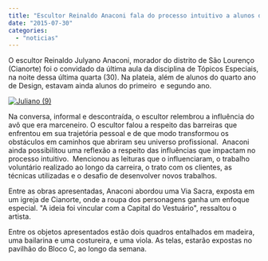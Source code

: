 ```yaml
---
title: "Escultor Reinaldo Anaconi fala do processo intuitivo a alunos de Design"
date: "2015-07-30"
categories: 
  - "noticias"
---
```




O escultor Reinaldo Julyano Anaconi, morador do distrito de São Lourenço (Cianorte) foi o convidado da última aula da disciplina de Tópicos Especiais, na noite dessa última quarta (30). Na plateia, além de alunos do quarto ano de Design, estavam ainda alunos do primeiro  e segundo ano.

<!--more-->

[![Juliano (9)](/img/antigo/2015/07/Juliano-9.jpg)](/img/antigo/2015/07/Juliano-9.jpg)

Na conversa, informal e descontraída, o escultor relembrou a influência do avô que era marceneiro. O escultor falou a respeito das barreiras que enfrentou em sua trajetória pessoal e de que modo transformou os obstáculos em caminhos que abriram seu universo profissional.  Anaconi ainda possibilitou uma reflexão a respeito das influências que impactam no processo intuitivo.  Mencionou as leituras que o influenciaram, o trabalho voluntário realizado ao longo da carreira, o trato com os clientes, as técnicas utilizadas e o desafio de desenvolver novos trabalhos.

Entre as obras apresentadas, Anaconi abordou uma Via Sacra, exposta em um igreja de Cianorte, onde a roupa dos personagens ganha um enfoque especial. "A ideia foi vincular com a Capital do Vestuário", ressaltou o artista.

Entre os objetos apresentados estão dois quadros entalhados em madeira, uma bailarina e uma costureira, e uma viola. As telas, estarão expostas no pavilhão do Bloco C, ao longo da semana.
